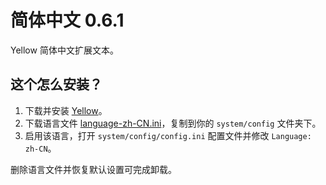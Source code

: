 简体中文 0.6.1
============
Yellow 简体中文扩展文本。

这个怎么安装？
-----------
1. 下载并安装 [Yellow](https://github.com/datenstrom/yellow/)。  
2. 下载语言文件 [language-zh-CN.ini](language-zh-CN.ini?raw=true)，复制到你的 `system/config` 文件夹下。  
3. 启用该语言，打开 `system/config/config.ini` 配置文件并修改 `Language: zh-CN`。

删除语言文件并恢复默认设置可完成卸载。
